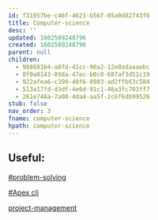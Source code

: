 ```yaml
---
id: f31057be-c46f-4621-b56f-05a0d82743f6
title: Computer-science
desc: ''
updated: 1602509248796
created: 1602509248796
parent: null
children:
  - 988681b4-a8fd-41cc-90a2-12e0adaaaebc
  - 8f0a0143-898a-47ec-b0c0-687af3d51c19
  - 922afea6-c399-48f6-8983-ad2ffb63c584
  - 513a17fd-d3df-4e6d-91c1-46a3fc703ff7
  - 261e748a-7a08-4da4-aa5f-2c6f6db99526
stub: false
nav_order: 3
fname: computer-science
hpath: computer-science
---
```

## Useful:

[#problem-solving](8f0a0143-898a-47ec-b0c0-687af3d51c19)

[#Apex cli](78b1e12c-8d6a-4912-8eed-6c20e08c7841)

[project-management](922afea6-c399-48f6-8983-ad2ffb63c584)

